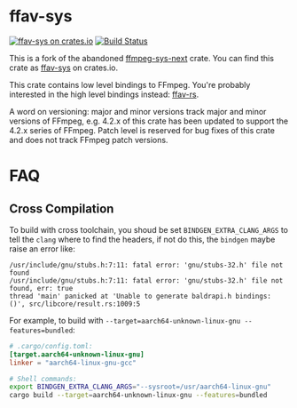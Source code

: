 ffav-sys
========

[![ffav-sys on crates.io](https://img.shields.io/crates/v/ffav-sys?cacheSeconds=3600)](https://crates.io/crates/ffav-sys)
[![Build Status](https://ci.vaxpl.com/api/badges/rdst/ffav-sys/status.svg?ref=refs/heads/{{BRANCH_NAME}})](https://ci.vaxpl.com/rdst/ffav-sys)

This is a fork of the abandoned [ffmpeg-sys-next](https://github.com/zmwangx/rust-ffmpeg-sys) crate. You can find this crate as [ffav-sys](https://crates.io/crates/ffav-sys) on crates.io.

This crate contains low level bindings to FFmpeg. You're probably interested in the high level bindings instead: [ffav-rs](https://github.com/vaxpl/ffav-rs).

A word on versioning: major and minor versions track major and minor versions of FFmpeg, e.g. 4.2.x of this crate has been updated to support the 4.2.x series of FFmpeg. Patch level is reserved for bug fixes of this crate and does not track FFmpeg patch versions.

FAQ
===

Cross Compilation
-----------------

To build with cross toolchain, you shoud be set `BINDGEN_EXTRA_CLANG_ARGS`
to tell the `clang` where to find the headers, if not do this, the `bindgen` maybe raise an error like:

```text
/usr/include/gnu/stubs.h:7:11: fatal error: 'gnu/stubs-32.h' file not found
/usr/include/gnu/stubs.h:7:11: fatal error: 'gnu/stubs-32.h' file not found, err: true
thread 'main' panicked at 'Unable to generate baldrapi.h bindings: ()', src/libcore/result.rs:1009:5
```

For example, to build with `--target=aarch64-unknown-linux-gnu --features=bundled`:

```toml
# .cargo/config.toml:
[target.aarch64-unknown-linux-gnu]
linker = "aarch64-linux-gnu-gcc"
```

```sh
# Shell commands:
export BINDGEN_EXTRA_CLANG_ARGS="--sysroot=/usr/aarch64-linux-gnu"
cargo build --target=aarch64-unknown-linux-gnu --features=bundled
```
